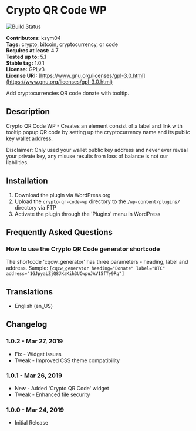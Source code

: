 # Crypto QR Code WP #

[![Build Status](https://travis-ci.org/KSym04/crypto-qr-code-wp.svg?branch=master)](https://travis-ci.org/KSym04/crypto-qr-code-wp)

**Contributors:** ksym04\
**Tags:** crypto, bitcoin, cryptocurrency, qr code\
**Requires at least:** 4.7\
**Tested up to:** 5.1\
**Stable tag:** 1.0.1\
**License:** GPLv3\
**License URI:** [https://www.gnu.org/licenses/gpl-3.0.html](https://www.gnu.org/licenses/gpl-3.0.html)

Add cryptocurrencies QR code donate with tooltip.

## Description ##

Crypto QR Code WP - Creates an element consist of a label and link with tooltip popup QR code by setting up the cryptocurrency name and its public key wallet address.

Disclaimer: Only used your wallet public key address and never ever reveal your private key, any misuse results from loss of balance is not our liabilities.

## Installation ##

1. Download the plugin via WordPress.org
2. Upload the `crypto-qr-code-wp` directory to the `/wp-content/plugins/` directory via FTP
3. Activate the plugin through the 'Plugins' menu in WordPress

## Frequently Asked Questions ##

### How to use the Crypto QR Code generator shortcode ###

The shortcode 'cqcw_generator' has three parameters - heading, label and address. Sample: `[cqcw_generator heading="Donate" label="BTC" address="1GJpyaLZjQ8JKaKih3UCwpuJAV15fTy9Rq"]`

## Translations ##

* English (en_US)

## Changelog ##

### 1.0.2 - Mar 27, 2019 ###

* Fix - Widget issues
* Tweak - Improved CSS theme compatibility

### 1.0.1 - Mar 26, 2019 ###

* New - Added 'Crypto QR Code' widget
* Tweak - Enhanced file security

### 1.0.0 - Mar 24, 2019 ###

* Initial Release
